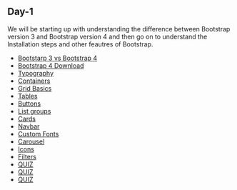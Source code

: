 <h2>Day-1</h2>
We will be starting up with understanding the difference between Bootstrap version 3 and Bootstrap version 4 and then go on to understand the Installation steps and other feautres of Bootstrap.
<ul>
  <li><a href="https://www.geeksforgeeks.org/difference-between-bootstrap-3-and-bootstrap-4/">Bootstarp 3 vs Bootstrap 4</a></li>
  <li><a href="https://getbootstrap.com/docs/5.0/getting-started/download/">Bootstrap 4 Download</a></li>
  <li><a href="https://www.w3schools.com/bootstrap4/bootstrap_typography.asp">Typography</a></li>
  <li><a href="https://www.w3schools.com/bootstrap4/bootstrap_containers.asp">Containers</a></li>
  <li><a href="https://www.w3schools.com/bootstrap4/bootstrap_grid_basic.asp">Grid Basics</a></li>
  <li><a href="https://www.w3schools.com/bootstrap4/bootstrap_tables.asp">Tables</a></li>
  <li><a href="https://www.w3schools.com/bootstrap4/bootstrap_buttons.asp">Buttons</a></li>
  <li><a href="https://www.w3schools.com/bootstrap4/bootstrap_list_groups.asp">List groups</a></li>
  <li><a href="https://www.w3schools.com/bootstrap4/bootstrap_cards.asp">Cards</a></li>
  <li><a href="https://www.w3schools.com/bootstrap4/bootstrap_navbar.asp">Navbar</a></li>
  <li><a href="https://www.w3schools.com/bootstrap4/bootstrap_forms_custom.asp">Custom Fonts</a></li>
  <li><a href="https://www.w3schools.com/bootstrap4/bootstrap_carousel.asp">Carousel</a></li>
  <li><a href="https://www.w3schools.com/bootstrap4/bootstrap_icons.asp">Icons</a></li>
  <li><a href="https://www.w3schools.com/bootstrap4/bootstrap_filters.asp">Filters</a></li>
  <li><a href="https://www.tutorialspoint.com/bootstrap/bootstrap_online_quiz.htm"> QUIZ</a></li>
  <li><a href="http://www.allindiaexams.in/engineering/cse/bootstrap-mcq-quiz-bootstrap-online-test"> QUIZ</a></li>
  <li><a href="https://www.w3schools.com/bootstrap4/bootstrap_quiz.asp"> QUIZ</a></li>
  </ul>
